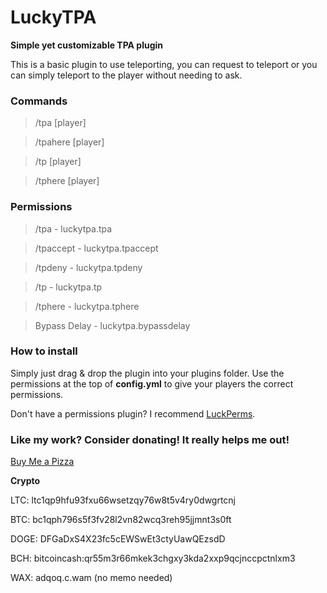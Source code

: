 # LuckyTPA
**Simple yet customizable TPA plugin**

This is a basic plugin to use teleporting, you can request to teleport or you can simply teleport to the player without needing to ask.

### Commands

> /tpa [player]

> /tpahere [player]

> /tp [player]

> /tphere [player]

### Permissions

>/tpa - luckytpa.tpa

>/tpaccept - luckytpa.tpaccept

>/tpdeny - luckytpa.tpdeny

>/tp - luckytpa.tp

>/tphere - luckytpa.tphere

>Bypass Delay - luckytpa.bypassdelay

### How to install
Simply just drag & drop the plugin into your plugins folder. Use the permissions at the top of **config.yml** to give your players the correct permissions.

Don't have a permissions plugin? I recommend [LuckPerms](https://luckperms.net).

### Like my work? Consider donating! It really helps me out!

[Buy Me a Pizza](https://bmc.link/tailer)

**Crypto**

LTC: ltc1qp9hfu93fxu66wsetzqy76w8t5v4ry0dwgrtcnj

BTC: bc1qph796s5f3fv28l2vn82wcq3reh95jjmnt3s0ft

DOGE: DFGaDxS4X23fc5cEWSwEt3ctyUawQEzsdD

BCH: bitcoincash:qr55m3r66mkek3chgxy3kda2xxp9qcjnccpctnlxm3

WAX: adqoq.c.wam (no memo needed)
